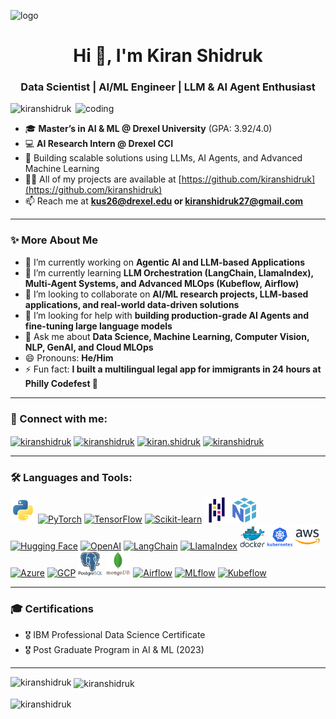 <!--
**kiranshidruk/kiranshidruk** is a ✨ _special_ ✨ repository because its `README.md` (this file) appears on your GitHub profile.

Here are some ideas to get you started:

- 🔭 I’m currently working on ...
- 🌱 I’m currently learning ...
- 👯 I’m looking to collaborate on ...
- 🤔 I’m looking for help with ...
- 💬 Ask me about ...
- 📫 How to reach me: ...
- 😄 Pronouns: ...
- ⚡ Fun fact: ...
-->


![logo](https://github.com/kiranshidruk/kiranshidruk/blob/main/back-image2.avif)
<h1 align="center">Hi 👋, I'm Kiran Shidruk</h1>
<h3 align="center">Data Scientist | AI/ML Engineer | LLM & AI Agent Enthusiast</h3>

<img align="right" alt="coding" width="400" src="https://user-images.githubusercontent.com/74038190/212746035-d5c61762-973c-44c0-aec7-887f3b7690e3.gif">

<p align="left"> <img src="https://komarev.com/ghpvc/?username=kiranshidruk&label=Profile%20views&color=0e75b6&style=flat" alt="kiranshidruk" /> </p>

- 🎓 **Master’s in AI & ML @ Drexel University** (GPA: 3.92/4.0)
- 💻 **AI Research Intern @ Drexel CCI**
- 🚀 Building scalable solutions using LLMs, AI Agents, and Advanced Machine Learning
- 👨‍💻 All of my projects are available at [https://github.com/kiranshidruk](https://github.com/kiranshidruk)
- 📫 Reach me at **kus26@drexel.edu or kiranshidruk27@gmail.com**

---

<h3 align="left">✨ More About Me</h3>

- 🔭 I’m currently working on **Agentic AI and LLM-based Applications**
- 🌱 I’m currently learning **LLM Orchestration (LangChain, LlamaIndex), Multi-Agent Systems, and Advanced MLOps (Kubeflow, Airflow)**
- 👯 I’m looking to collaborate on **AI/ML research projects, LLM-based applications, and real-world data-driven solutions**
- 🤔 I’m looking for help with **building production-grade AI Agents and fine-tuning large language models**
- 💬 Ask me about **Data Science, Machine Learning, Computer Vision, NLP, GenAI, and Cloud MLOps**
- 😄 Pronouns: **He/Him**
- ⚡ Fun fact: **I built a multilingual legal app for immigrants in 24 hours at Philly Codefest 🚀**

---

<h3 align="left">🔗 Connect with me:</h3>
<p align="left">
<a href="https://linkedin.com/in/kiranshidruk" target="blank"><img align="center" src="https://raw.githubusercontent.com/rahuldkjain/github-profile-readme-generator/master/src/images/icons/Social/linked-in-alt.svg" alt="kiranshidruk" height="30" width="40" /></a>
<a href="https://kaggle.com/kiranshidruk" target="blank"><img align="center" src="https://raw.githubusercontent.com/rahuldkjain/github-profile-readme-generator/master/src/images/icons/Social/kaggle.svg" alt="kiranshidruk" height="30" width="40" /></a>
<a href="https://instagram.com/kiran.shidruk" target="blank"><img align="center" src="https://raw.githubusercontent.com/rahuldkjain/github-profile-readme-generator/master/src/images/icons/Social/instagram.svg" alt="kiran.shidruk" height="30" width="40" /></a>
<a href="https://leetcode.com/kiranshidruk" target="blank"><img align="center" src="https://raw.githubusercontent.com/rahuldkjain/github-profile-readme-generator/master/src/images/icons/Social/leet-code.svg" alt="kiranshidruk" height="30" width="40" /></a>
</p>

---

<h3 align="left">🛠 Languages and Tools:</h3>
<p align="left">
<a href="https://www.python.org" target="_blank"><img src="https://raw.githubusercontent.com/devicons/devicon/master/icons/python/python-original.svg" alt="Python" width="40" height="40"/></a>
<a href="https://pytorch.org/" target="_blank"><img src="https://www.vectorlogo.zone/logos/pytorch/pytorch-icon.svg" alt="PyTorch" width="40" height="40"/></a>
<a href="https://www.tensorflow.org" target="_blank"><img src="https://www.vectorlogo.zone/logos/tensorflow/tensorflow-icon.svg" alt="TensorFlow" width="40" height="40"/></a>
<a href="https://scikit-learn.org/" target="_blank"><img src="https://upload.wikimedia.org/wikipedia/commons/0/05/Scikit_learn_logo_small.svg" alt="Scikit-learn" width="40" height="40"/></a>
<a href="https://pandas.pydata.org/" target="_blank"><img src="https://raw.githubusercontent.com/devicons/devicon/master/icons/pandas/pandas-original.svg" alt="Pandas" width="40" height="40"/></a>
<a href="https://numpy.org/" target="_blank"><img src="https://raw.githubusercontent.com/devicons/devicon/master/icons/numpy/numpy-original.svg" alt="NumPy" width="40" height="40"/></a>
<a href="https://huggingface.co/" target="_blank"><img src="https://huggingface.co/front/assets/huggingface_logo-noborder.svg" alt="Hugging Face" width="40" height="40"/></a>
<a href="https://openai.com/" target="_blank"><img src="https://upload.wikimedia.org/wikipedia/commons/4/4d/OpenAI_Logo.svg" alt="OpenAI" width="40" height="40"/></a>
<a href="https://langchain.com/" target="_blank"><img src="https://avatars.githubusercontent.com/u/108047381?s=200&v=4" alt="LangChain" width="40" height="40"/></a>
<a href="https://www.llamaindex.ai/" target="_blank"><img src="https://avatars.githubusercontent.com/u/112383183?s=200&v=4" alt="LlamaIndex" width="40" height="40"/></a>
<a href="https://www.docker.com/" target="_blank"><img src="https://raw.githubusercontent.com/devicons/devicon/master/icons/docker/docker-original-wordmark.svg" alt="Docker" width="40" height="40"/></a>
<a href="https://kubernetes.io/" target="_blank"><img src="https://raw.githubusercontent.com/devicons/devicon/master/icons/kubernetes/kubernetes-plain-wordmark.svg" alt="Kubernetes" width="40" height="40"/></a>
<a href="https://aws.amazon.com/" target="_blank"><img src="https://raw.githubusercontent.com/devicons/devicon/master/icons/amazonwebservices/amazonwebservices-original-wordmark.svg" alt="AWS" width="40" height="40"/></a>
<a href="https://azure.microsoft.com/" target="_blank"><img src="https://www.vectorlogo.zone/logos/microsoft_azure/microsoft_azure-icon.svg" alt="Azure" width="40" height="40"/></a>
<a href="https://cloud.google.com/" target="_blank"><img src="https://upload.wikimedia.org/wikipedia/commons/5/53/Google_Cloud_logo.svg" alt="GCP" width="40" height="40"/></a>
<a href="https://www.postgresql.org/" target="_blank"><img src="https://raw.githubusercontent.com/devicons/devicon/master/icons/postgresql/postgresql-original-wordmark.svg" alt="PostgreSQL" width="40" height="40"/></a>
<a href="https://www.mongodb.com/" target="_blank"><img src="https://raw.githubusercontent.com/devicons/devicon/master/icons/mongodb/mongodb-original-wordmark.svg" alt="MongoDB" width="40" height="40"/></a>
<a href="https://airflow.apache.org/" target="_blank"><img src="https://airflow.apache.org/docs/apache-airflow/stable/_images/pin_large.png" alt="Airflow" width="40" height="40"/></a>
<a href="https://mlflow.org/" target="_blank"><img src="https://mlflow.org/docs/latest/_images/mlflow-logo-light.png" alt="MLflow" width="40" height="40"/></a>
<a href="https://kubeflow.org/" target="_blank"><img src="https://avatars.githubusercontent.com/u/35583233?s=200&v=4" alt="Kubeflow" width="40" height="40"/></a>
</p>

---

<h3 align="left">🎓 Certifications</h3>
<ul>
  <li>🎖 IBM Professional Data Science Certificate</li>
  <li>🎖 Post Graduate Program in AI & ML (2023)</li>
</ul>

---

<p><img align="left" src="https://github-readme-stats.vercel.app/api/top-langs?username=kiranshidruk&show_icons=true&locale=en&layout=compact" alt="kiranshidruk" /></p>
<p>&nbsp;<img align="center" src="https://github-readme-stats.vercel.app/api?username=kiranshidruk&show_icons=true&locale=en" alt="kiranshidruk" /></p>
<p><img align="center" src="https://github-readme-streak-stats.herokuapp.com/?user=kiranshidruk&" alt="kiranshidruk" /></p>

